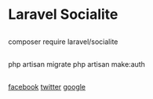 Laravel Socialite
=================

## 
composer require laravel/socialite

## 
php artisan migrate
php artisan make:auth

## 
[facebook](https://developers.facebook.com/apps)
[twitter](https://apps.twitter.com)
[google](https://console.developers.google.com)
